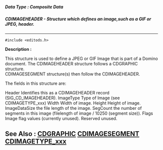 ##### Data Type : Composite Data
##### CDIMAGEHEADER - Structure which defines an image,such as a GIF or JPEG, header.
---
```
#include <editods.h>
```
**Description :**

This structure is used to define a JPEG or GIF Image that is part of a Domino 
document.  The CDIMAGEHEADER structure follows a CDGRAPHIC structure.  
CDIMAGESEGMENT structure(s) then follow the CDIMAGEHEADER.

The fields in this structure are:

Header  Identifies this as a CDIMAGEHEADER record (SIG_CD_IMAGEHEADER).
ImageType  Type of Image (see CDIMAGETYPE_xxx)
Width    Width of image.
Height  Height of image.
ImageDataSize the file length of the image.
SegCount  the number of segments in this image (filelength of image / 10250 
(segment size)).
Flags  Image flag values (currently unused).
Reserved  unused.

**See Also :**
[CDGRAPHIC](/reference/Data/CDGRAPHIC)
[CDIMAGESEGMENT](/reference/Data/CDIMAGESEGMENT)
[CDIMAGETYPE_xxx](/reference/Symb/CDIMAGETYPE_xxx)
---
